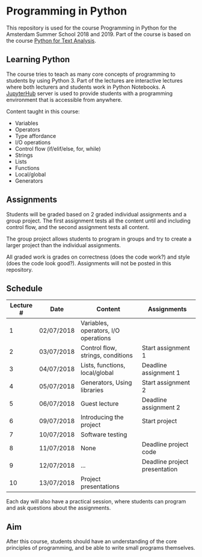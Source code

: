 Programming in Python
=====================

This repository is used for the course Programming in Python for the Amsterdam Summer School 2018 and 2019.
Part of the course is
based on the course [Python for Text Analysis](https://github.com/cltl/python-for-text-analysis).

Learning Python
---------------

The course tries to teach as many core concepts of programming to students by using Python 3. Part of the lectures are
interactive lectures where both lecturers and students work in Python Notebooks. A
[JupyterHub](https://github.com/jupyterhub/jupyterhub) server is used to provide students with a programming environment
that is accessible from anywhere.

Content taught in this course:

* Variables
* Operators
* Type affordance
* I/O operations
* Control flow (if/elif/else, for, while)
* Strings
* Lists
* Functions
* Local/global
* Generators

Assignments
-----------

Students will be graded based on 2 graded individual assignments and a group project. The first assignment tests all the
content until and including control flow, and the second assignment tests all content.

The group project allows students to program in groups and try to create a larger project than the individual
assignments.

All graded work is grades on correctness (does the code work?) and style (does the code look good?). Assignments will
not be posted in this repository.

Schedule
--------

| Lecture # | Date       | Content                              | Assignments                   |
|-----------|------------|--------------------------------------|-------------------------------|
| 1         | 02/07/2018 | Variables, operators, I/O operations |                               |
| 2         | 03/07/2018 | Control flow, strings, conditions    | Start assignment 1            |
| 3         | 04/07/2018 | Lists, functions, local/global       | Deadline assignment 1         |
| 4         | 05/07/2018 | Generators, Using libraries          | Start assignment 2            |
| 5         | 06/07/2018 | Guest lecture                        | Deadline assignment 2         |
| 6         | 09/07/2018 | Introducing the project              | Start project                 |
| 7         | 10/07/2018 | Software testing                     |                               |
| 8         | 11/07/2018 | None                                 | Deadline project code         |
| 9         | 12/07/2018 | ...                                  | Deadline project presentation |
| 10        | 13/07/2018 | Project presentations                |                               |

Each day will also have a practical session, where students can program and ask questions about the assignments.

Aim
---

After this course, students should have an understanding of the core principles of programming, and be able to write
small programs themselves.
